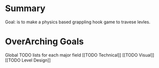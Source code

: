 # Summary
Goal: is to make a physics based grappling hook game to travese levles.

# OverArching Goals


Global TODO lists for each major field
[[TODO Technical]]
[[TODO Visual]]
[[TODO Level Design]]



